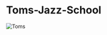 # Toms-Jazz-School
![Toms](https://github.com/AlisonMatheus/Toms-Jazz-School/assets/135557492/75bb02d4-24f1-42f3-937d-64c665b97e13)
